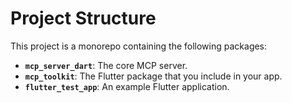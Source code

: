 # Project Structure

This project is a monorepo containing the following packages:

- **`mcp_server_dart`**: The core MCP server.
- **`mcp_toolkit`**: The Flutter package that you include in your app.
- **`flutter_test_app`**: An example Flutter application.
